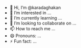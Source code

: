 - 👋 Hi, I’m @karadaghakan
- 👀 I’m interested in ...
- 🌱 I’m currently learning ...
- 💞️ I’m looking to collaborate on ...
- 📫 How to reach me ...
- 😄 Pronouns: ...
- ⚡ Fun fact: ...

<!---
karadaghakan/karadaghakan is a ✨ special ✨ repository because its `README.md` (this file) appears on your GitHub profile.
You can click the Preview link to take a look at your changes.
--->
